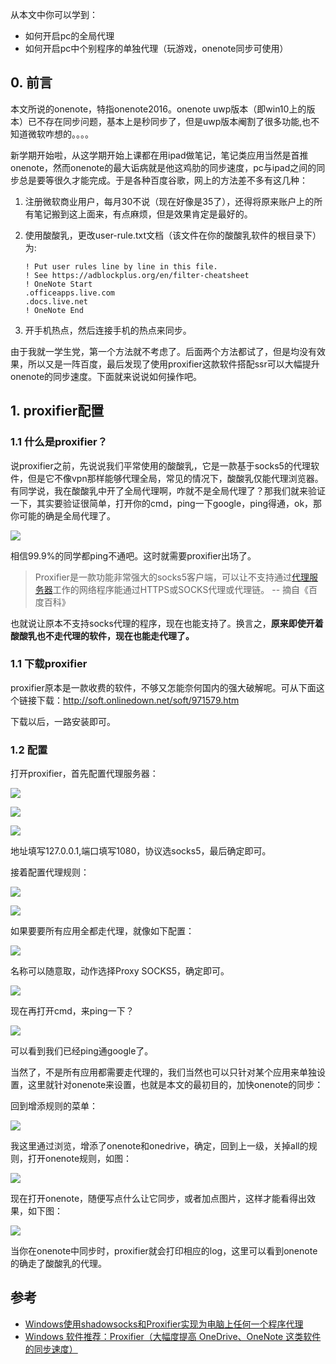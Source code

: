 从本文中你可以学到：

- 如何开启pc的全局代理
- 如何开启pc中个别程序的单独代理（玩游戏，onenote同步可使用）
<!-- more -->
## 0. 前言
本文所说的onenote，特指onenote2016。onenote uwp版本（即win10上的版本）已不存在同步问题，基本上是秒同步了，但是uwp版本阉割了很多功能,也不知道微软咋想的。。。。

新学期开始啦，从这学期开始上课都在用ipad做笔记，笔记类应用当然是首推onenote，然而onenote的最大诟病就是他这鸡肋的同步速度，pc与ipad之间的同步总是要等很久才能完成。于是各种百度谷歌，网上的方法差不多有这几种：

1. 注册微软商业用户，每月30不说（现在好像是35了），还得将原来账户上的所有笔记搬到这上面来，有点麻烦，但是效果肯定是最好的。

2. 使用酸酸乳，更改user-rule.txt文档（该文件在你的酸酸乳软件的根目录下）为:

   ```
   ! Put user rules line by line in this file.
   ! See https://adblockplus.org/en/filter-cheatsheet
   ! OneNote Start
   .officeapps.live.com
   .docs.live.net
   ! OneNote End
   ```

3. 开手机热点，然后连接手机的热点来同步。

由于我就一学生党，第一个方法就不考虑了。后面两个方法都试了，但是均没有效果，所以又是一阵百度，最后发现了使用proxifier这款软件搭配ssr可以大幅提升onenote的同步速度。下面就来说说如何操作吧。

## 1. proxifier配置

### 1.1 什么是proxifier？

说proxifier之前，先说说我们平常使用的酸酸乳，它是一款基于socks5的代理软件，但是它不像vpn那样能够代理全局，常见的情况下，酸酸乳仅能代理浏览器。有同学说，我在酸酸乳中开了全局代理啊，咋就不是全局代理了？那我们就来验证一下，其实要验证很简单，打开你的cmd，ping一下google，ping得通，ok，那你可能的确是全局代理了。

![](https://ae01.alicdn.com/kf/Hfb5fe0522ab84a64adc168354ed7a7dcv.jpg)

相信99.9%的同学都ping不通吧。这时就需要proxifier出场了。

> Proxifier是一款功能非常强大的socks5客户端，可以让不支持通过[代理服务器](https://baike.baidu.com/item/代理服务器/97996)工作的网络程序能通过HTTPS或SOCKS代理或代理链。 -- 摘自《百度百科》

也就说让原本不支持socks代理的程序，现在也能支持了。换言之，**原来即使开着酸酸乳也不走代理的软件，现在也能走代理了。**

### 1.1 下载proxifier

proxifier原本是一款收费的软件，不够又怎能奈何国内的强大破解呢。可从下面这个链接下载：http://soft.onlinedown.net/soft/971579.htm

下载以后，一路安装即可。

### 1.2 配置

打开proxifier，首先配置代理服务器：

![](https://ae01.alicdn.com/kf/H7d7405b93a414ce8bb9c2080f19ea286v.jpg)

![](https://ae01.alicdn.com/kf/H20ba309ae41b48a9b68e991d1e0e4516b.jpg)

![](https://ae01.alicdn.com/kf/Hb4af7c1157ad495d8327b5937729b0abx.jpg)

地址填写127.0.0.1,端口填写1080，协议选socks5，最后确定即可。

接着配置代理规则：

![](https://ae01.alicdn.com/kf/H13e1a3dc9c624a47afad9afd34df4860u.jpg)

![](https://ae01.alicdn.com/kf/Hb37d450731fa4c21921a125789e3065cP.png)

如果要要所有应用全都走代理，就像如下配置：

![](https://ae01.alicdn.com/kf/He1333e6853674779befed5d0c46844c01.jpg)

名称可以随意取，动作选择Proxy SOCKS5，确定即可。

![](https://ae01.alicdn.com/kf/H843c8f44d1bb4186b97177369df46236u.png)

现在再打开cmd，来ping一下？

![](https://ae01.alicdn.com/kf/H865124e87b494acebeeb4a3889717645S.jpg)

可以看到我们已经ping通google了。

当然了，不是所有应用都需要走代理的，我们当然也可以只针对某个应用来单独设置，这里就针对onenote来设置，也就是本文的最初目的，加快onenote的同步：

回到增添规则的菜单：

![](https://ae01.alicdn.com/kf/Hf5091a5de48e4b44b2d1a6b132108f09g.jpg)

我这里通过浏览，增添了onenote和onedrive，确定，回到上一级，关掉all的规则，打开onenote规则，如图：

![](https://ae01.alicdn.com/kf/Hebab826439a145ca92f0cee5dfecb34a2.jpg)

现在打开onenote，随便写点什么让它同步，或者加点图片，这样才能看得出效果，如下图：

![](https://ae01.alicdn.com/kf/H7fda71fbe1ea439cb3d3845ae3ab8e44k.jpg)

当你在onenote中同步时，proxifier就会打印相应的log，这里可以看到onenote的确走了酸酸乳的代理。

## 参考

- [Windows使用shadowsocks和Proxifier实现为电脑上任何一个程序代理 ](https://my.oschina.net/u/1427693/blog/739108)
- [Windows 软件推荐：Proxifier（大幅度提高 OneDrive、OneNote 这类软件的同步速度）](http://maybeiwill.me/proxifier/)
